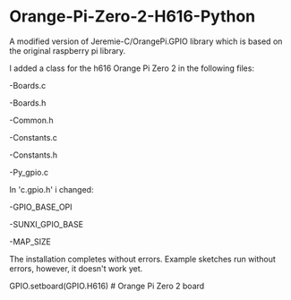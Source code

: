 # Orange-Pi-Zero-2-H616-Python
A modified version of Jeremie-C/OrangePi.GPIO library which is based on the original raspberry pi library. 

I added a class for the h616 Orange Pi Zero 2 in the following files:

-Boards.c

-Boards.h

-Common.h

-Constants.c

-Constants.h

-Py_gpio.c

In 'c.gpio.h' i changed:

-GPIO_BASE_OPI

-SUNXI_GPIO_BASE

-MAP_SIZE

The installation completes without errors. Example sketches run without errors, however, it doesn't work yet.  

GPIO.setboard(GPIO.H616) # Orange Pi Zero 2 board
